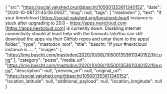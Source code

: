 {
  "src": "https://social.yakshed.org/@bascht/105001353611340152",
  "date": "2020-10-08T21:45:06.000Z",
  "slug": null,
  "tags": [
    "mastodon"
  ],
  "text": "If your #nextcloud [https://social.yakshed.org/tags/nextcloud] instance is stuck after upgrading to 20.0 - https://apps.nextcloud.com [https://apps.nextcloud.com] is currently down. Disabling internet connectivity should at least help with the timeouts.\n\nYou can still download the apps via their GitHub repos and untar them to the apps/ folder.",
  "type": "mastodon_toot",
  "title": "bascht: “If your #nextcloud instance is……",
  "images": [
    "https://img.bascht.com/mastodon/2020/10/08//105001353611340152/file.png"
  ],
  "category": "posts",
  "media_url": "https://img.bascht.com/mastodon/2020/10/08//105001353611340152/file.png",
  "description": null,
  "preview_url": null,
  "original_url": "https://social.yakshed.org/@bascht/105001353611340152",
  "location_latitude": null,
  "additional_payload": null,
  "location_longitude": null
}